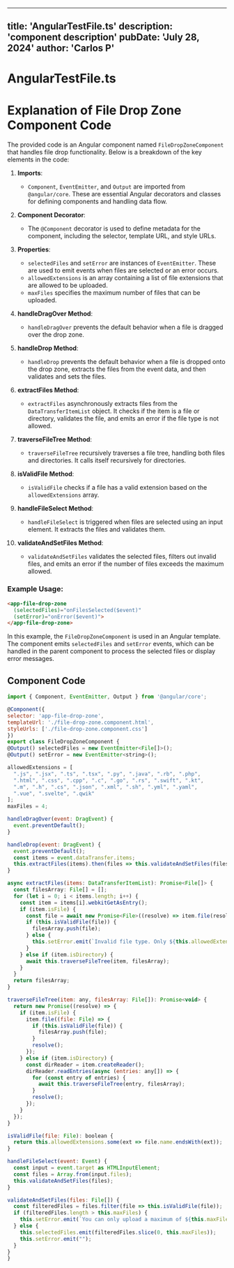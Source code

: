 ---
  title: 'AngularTestFile.ts'
  description: 'component description'
  pubDate: 'July 28, 2024'
  author: 'Carlos P'
  ---
  
  
  
  # AngularTestFile.ts
  # Explanation of File Drop Zone Component Code

The provided code is an Angular component named `FileDropZoneComponent` that handles file drop functionality. Below is a breakdown of the key elements in the code:

1. **Imports**:
   - `Component`, `EventEmitter`, and `Output` are imported from `@angular/core`. These are essential Angular decorators and classes for defining components and handling data flow.

2. **Component Decorator**:
   - The `@Component` decorator is used to define metadata for the component, including the selector, template URL, and style URLs.

3. **Properties**:
   - `selectedFiles` and `setError` are instances of `EventEmitter`. These are used to emit events when files are selected or an error occurs.
   - `allowedExtensions` is an array containing a list of file extensions that are allowed to be uploaded.
   - `maxFiles` specifies the maximum number of files that can be uploaded.

4. **handleDragOver Method**:
   - `handleDragOver` prevents the default behavior when a file is dragged over the drop zone.

5. **handleDrop Method**:
   - `handleDrop` prevents the default behavior when a file is dropped onto the drop zone, extracts the files from the event data, and then validates and sets the files.

6. **extractFiles Method**:
   - `extractFiles` asynchronously extracts files from the `DataTransferItemList` object. It checks if the item is a file or directory, validates the file, and emits an error if the file type is not allowed.

7. **traverseFileTree Method**:
   - `traverseFileTree` recursively traverses a file tree, handling both files and directories. It calls itself recursively for directories.

8. **isValidFile Method**:
   - `isValidFile` checks if a file has a valid extension based on the `allowedExtensions` array.

9. **handleFileSelect Method**:
   - `handleFileSelect` is triggered when files are selected using an input element. It extracts the files and validates them.

10. **validateAndSetFiles Method**:
    - `validateAndSetFiles` validates the selected files, filters out invalid files, and emits an error if the number of files exceeds the maximum allowed.

### Example Usage:
```html
<app-file-drop-zone 
  (selectedFiles)="onFilesSelected($event)" 
  (setError)="onError($event)">
</app-file-drop-zone>
```

In this example, the `FileDropZoneComponent` is used in an Angular template. The component emits `selectedFiles` and `setError` events, which can be handled in the parent component to process the selected files or display error messages.
  
  ## Component Code
  ```jsx
  import { Component, EventEmitter, Output } from '@angular/core';

@Component({
  selector: 'app-file-drop-zone',
  templateUrl: './file-drop-zone.component.html',
  styleUrls: ['./file-drop-zone.component.css']
})
export class FileDropZoneComponent {
  @Output() selectedFiles = new EventEmitter<File[]>();
  @Output() setError = new EventEmitter<string>();

  allowedExtensions = [
    ".js", ".jsx", ".ts", ".tsx", ".py", ".java", ".rb", ".php",
    ".html", ".css", ".cpp", ".c", ".go", ".rs", ".swift", ".kt",
    ".m", ".h", ".cs", ".json", ".xml", ".sh", ".yml", ".yaml",
    ".vue", ".svelte", ".qwik"
  ];
  maxFiles = 4;

  handleDragOver(event: DragEvent) {
    event.preventDefault();
  }

  handleDrop(event: DragEvent) {
    event.preventDefault();
    const items = event.dataTransfer.items;
    this.extractFiles(items).then(files => this.validateAndSetFiles(files));
  }

  async extractFiles(items: DataTransferItemList): Promise<File[]> {
    const filesArray: File[] = [];
    for (let i = 0; i < items.length; i++) {
      const item = items[i].webkitGetAsEntry();
      if (item.isFile) {
        const file = await new Promise<File>((resolve) => item.file(resolve));
        if (this.isValidFile(file)) {
          filesArray.push(file);
        } else {
          this.setError.emit(`Invalid file type. Only ${this.allowedExtensions.join(", ")} files are allowed.`);
        }
      } else if (item.isDirectory) {
        await this.traverseFileTree(item, filesArray);
      }
    }
    return filesArray;
  }

  traverseFileTree(item: any, filesArray: File[]): Promise<void> {
    return new Promise((resolve) => {
      if (item.isFile) {
        item.file((file: File) => {
          if (this.isValidFile(file)) {
            filesArray.push(file);
          }
          resolve();
        });
      } else if (item.isDirectory) {
        const dirReader = item.createReader();
        dirReader.readEntries(async (entries: any[]) => {
          for (const entry of entries) {
            await this.traverseFileTree(entry, filesArray);
          }
          resolve();
        });
      }
    });
  }

  isValidFile(file: File): boolean {
    return this.allowedExtensions.some(ext => file.name.endsWith(ext));
  }

  handleFileSelect(event: Event) {
    const input = event.target as HTMLInputElement;
    const files = Array.from(input.files);
    this.validateAndSetFiles(files);
  }

  validateAndSetFiles(files: File[]) {
    const filteredFiles = files.filter(file => this.isValidFile(file));
    if (filteredFiles.length > this.maxFiles) {
      this.setError.emit(`You can only upload a maximum of ${this.maxFiles} files.`);
    } else {
      this.selectedFiles.emit(filteredFiles.slice(0, this.maxFiles));
      this.setError.emit("");
    }
  }
}
  ```
  